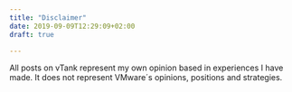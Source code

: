 ```yaml
---
title: "Disclaimer"
date: 2019-09-09T12:29:09+02:00
draft: true

---
```

All posts on vTank represent my own opinion based in experiences I have made. It does not represent VMware´s opinions, positions and strategies.
